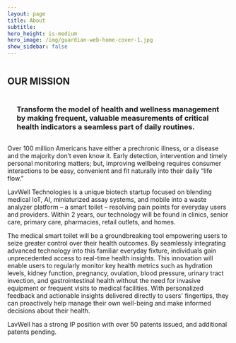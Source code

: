 ```yaml
---
layout: page
title: About
subtitle: 
hero_height: is-medium
hero_image: /img/guardian-web-home-cover-1.jpg
show_sidebar: false
---
```


<section class="section">
    <section class="hero is-light">
        <div class="columns">
            <div class="column is-12">
                <div class="content">
                    <h2 class="has-text-centered">OUR MISSION</h2>
                </div>
            </div>
        </div>
        <div class="columns">
            <div class="column is-2"></div>
            <div class="column is-8">
                <div class="content">
                    <h3 class="has-text-centered">Transform the model of health and wellness management by making frequent, valuable measurements of critical health indicators a seamless part of daily routines.</h3>
                </div>
            </div>
            <div class="column is-2"></div>
        </div>
    </section>
</section>

Over 100 million Americans have either a prechronic illness, or a disease and the majority don’t even know it. Early detection, intervention and timely personal monitoring matters; but, improving wellbeing requires consumer interactions to be easy, convenient and fit naturally into their daily “life flow.”

LavWell Technologies is a unique biotech startup focused on blending medical IoT, AI, miniaturized assay systems, and mobile into a waste analyzer platform – a smart toilet – resolving pain points for everyday users and providers. Within 2 years, our technology will be found in clinics, senior care, primary care, pharmacies, retail outlets, and homes.

The medical smart toilet will be a groundbreaking tool empowering users to seize greater control over their health outcomes. By seamlessly integrating advanced technology into this familiar everyday fixture, individuals gain unprecedented access to real-time health insights. This innovation will enable users to regularly monitor key health metrics such as hydration levels, kidney function, pregnancy, ovulation, blood pressure, urinary tract invection, and gastrointestinal health without the need for invasive equipment or frequent visits to medical facilities. With personalized feedback and actionable insights delivered directly to users' fingertips, they can proactively help manage their own well-being and make informed decisions about their health.

LavWell has a strong IP position with over 50 patents issued, and additional patents pending.  